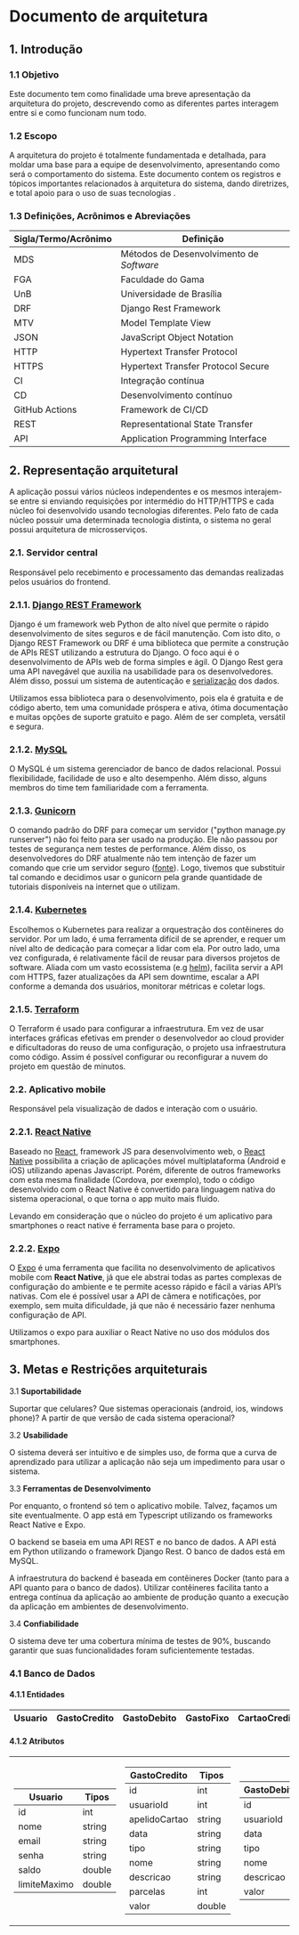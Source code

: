 # Documento de arquitetura

## 1. Introdução

### 1.1 Objetivo
Este documento tem como finalidade uma breve apresentação da arquitetura do projeto, descrevendo como as diferentes partes interagem entre si e como funcionam num todo.

### 1.2 Escopo

A arquitetura do projeto é totalmente fundamentada e detalhada, para moldar uma base para a equipe de desenvolvimento, apresentando como será o comportamento do sistema. Este documento contem os registros e tópicos importantes relacionados à arquitetura do sistema, dando diretrizes, e total apoio para o uso de suas tecnologias .

### 1.3 Definições, Acrônimos e Abreviações

| **Sigla/Termo/Acrônimo** | **Definição** |
| ------------------------ | ------------- |
| MDS | Métodos de Desenvolvimento de <i>Software</i> |
| FGA | Faculdade do Gama |
| UnB | Universidade de Brasília |
| DRF | Django Rest Framework |
| MTV | Model Template View |
| JSON | JavaScript Object Notation |
| HTTP | Hypertext Transfer Protocol |
| HTTPS | Hypertext Transfer Protocol Secure |
| CI | Integração contínua |
| CD | Desenvolvimento contínuo ||
| GitHub Actions | Framework de CI/CD |
| REST | Representational State Transfer |
| API | Application Programming Interface |

## 2. Representação arquitetural

A aplicação possui vários núcleos independentes e os mesmos interajem-se entre si enviando requisições por intermédio do HTTP/HTTPS e cada núcleo foi desenvolvido usando tecnologias diferentes. Pelo fato de cada núcleo possuir uma determinada tecnologia distinta, o sistema no geral possui arquitetura de microsserviços.

### 2.1. Servidor central
Responsável pelo recebimento e processamento das demandas realizadas pelos usuários do frontend.

### 2.1.1. [Django REST Framework](https://www.django-rest-framework.org/)
Django é um framework web Python de alto nível que permite o rápido desenvolvimento de sites seguros e de fácil manutenção. Com isto dito, o Django REST Framework ou DRF é uma biblioteca que permite a construção de APIs REST utilizando a estrutura do Django. O foco aqui é o desenvolvimento de APIs web de forma simples e ágil. O Django Rest gera uma API navegável que auxilia na usabilidade para os desenvolvedores. Além disso, possui um sistema de autenticação e [serialização](https://cursos.alura.com.br/forum/topico-serializacao-e-desserializacao-110845) dos dados.

Utilizamos essa biblioteca para o desenvolvimento, pois ela é gratuita e de código aberto, tem uma comunidade próspera e ativa, ótima documentação e muitas opções de suporte gratuito e pago. Além de ser completa, versátil e segura.

### 2.1.2. [MySQL](https://www.mysql.com/)
O MySQL é um sistema gerenciador de banco de dados relacional. Possui flexibilidade, facilidade de uso e alto desempenho. Além disso, alguns membros do time tem familiaridade com a ferramenta.

### 2.1.3. [Gunicorn](https://gunicorn.org/)
O comando padrão do DRF para começar um servidor ("python manage.py runserver") não foi feito para ser usado na produção. Ele não passou por testes de segurança nem testes de performance. Além disso, os desenvolvedores do DRF atualmente não tem intenção de fazer um comando que crie um servidor seguro ([fonte](https://docs.djangoproject.com/en/4.0/ref/django-admin/#runserver)). Logo, tivemos que substituir tal comando e decidimos usar o gunicorn pela grande quantidade de tutoriais disponíveis na internet que o utilizam.

### 2.1.4. [Kubernetes](https://kubernetes.io/)
Escolhemos o Kubernetes para realizar a orquestração dos contêineres do servidor. Por um lado, é uma ferramenta difícil de se aprender, e requer um nível alto de dedicação para começar a lidar com ela. Por outro lado, uma vez configurada, é relativamente fácil de reusar para diversos projetos de software. Aliada com um vasto ecossistema (e.g [helm](https://helm.sh/)), facilita servir a API com HTTPS, fazer atualizações da API sem downtime, escalar a API conforme a demanda dos usuários, monitorar métricas e coletar logs.

### 2.1.5. [Terraform](https://www.terraform.io/)
O Terraform é usado para configurar a infraestrutura. Em vez de usar interfaces gráficas efetivas em prender o desenvolvedor ao cloud provider e dificultadoras do reuso de uma configuração, o projeto usa infraestrutura como código. Assim é possível configurar ou reconfigurar a nuvem do projeto em questão de minutos.

### 2.2. Aplicativo mobile
Responsável pela visualização de dados e interação com o usuário.

### 2.2.1. [React Native](https://reactnative.dev/)
Baseado no [React](https://pt-br.reactjs.org), framework JS para desenvolvimento web, o [React Native](https://reactnative.dev) possibilita a criação de aplicações móvel multiplataforma (Android e iOS) utilizando apenas Javascript. Porém, diferente de outros frameworks com esta mesma finalidade (Cordova, por exemplo), todo o código desenvolvido com o React Native é convertido para linguagem nativa do sistema operacional, o que torna o app muito mais fluido.

Levando em consideração que o núcleo do projeto é um aplicativo para smartphones o react native é ferramenta base para o projeto.

### 2.2.2. [Expo](https://expo.dev/)
O [Expo](https://expo.dev) é uma ferramenta que facilita no desenvolvimento de aplicativos mobile com **React Native**, já que ele abstrai todas as partes complexas de configuração do ambiente e te permite acesso rápido e fácil a várias API’s nativas. Com ele é possível usar a API de câmera e notificações, por exemplo, sem muita dificuldade, já que não é necessário fazer nenhuma configuração de API.

Utilizamos o expo para auxiliar o React Native no uso dos módulos dos smartphones.

## 3. Metas e Restrições arquiteturais

3.1 **Suportabilidade**

Suportar que celulares? Que sistemas operacionais (android, ios, windows phone)? A partir de que versão de cada sistema operacional?

3.2 **Usabilidade**

O sistema deverá ser intuitivo e de simples uso, de forma que a curva de aprendizado para utilizar a aplicação não seja um impedimento para usar o sistema.

3.3 **Ferramentas de Desenvolvimento**

Por enquanto, o frontend só tem o aplicativo mobile. Talvez, façamos um site eventualmente. O app está em Typescript utilizando os frameworks React Native e Expo.

O backend se baseia em uma API REST e no banco de dados. A API está em Python utilizando o framework Django Rest. O banco de dados está em MySQL.

A infraestrutura do backend é baseada em contêineres Docker (tanto para a API quanto para o banco de dados). Utilizar contêineres facilita tanto a entrega contínua da aplicação ao ambiente de produção quanto a execução da aplicação em ambientes de desenvolvimento.

3.4 **Confiabilidade**

O sistema deve ter uma cobertura mínima de testes de 90%, buscando garantir que suas funcionalidades foram suficientemente testadas.

### 4.1 Banco de Dados

#### 4.1.1 Entidades
| Usuario | GastoCredito | GastoDebito | GastoFixo | CartaoCredito |
|---------|--------------|-------------|-----------|---------------|

#### 4.1.2 Atributos

<table>
<tr></tr>
<tr><td>

| Usuario       | Tipos  |
|---------------|--------|
| id            | int    |
| nome          | string |
| email         | string |
| senha         | string |
| saldo         | double |
| limiteMaximo  | double |

</td><td>

| GastoCredito      | Tipos  |
|-------------------|--------|
| id                | int    |
| usuarioId         | int    |
| apelidoCartao     | string |
| data              | string |
| tipo              | string |
| nome              | string |
| descricao         | string |
| parcelas          | int    |
| valor             | double |
</td><td>

| GastoDebito      | Tipos  |
|-------------------|--------|
| id                | int    |
| usuarioId         | int    |
| data              | string |
| tipo              | string |
| nome              | string |
| descricao         | string |
| valor             | double |
</td><td>

| GastoFixo         | Tipos  |
|-------------------|--------|
| id                | int    |
| usuarioId         | int    |
| data              | string |
| tipo              | string |
| nome              | string |
| descricao         | string |
| valor             | double |
</td><td>

| CartaoCredito     | Tipos  |
|-------------------|--------|
| id                | int    |
| usuarioId         | int    |
| apelidoCartao     | string |
| limiteCredito     | double |
</td><td>
 </table>


